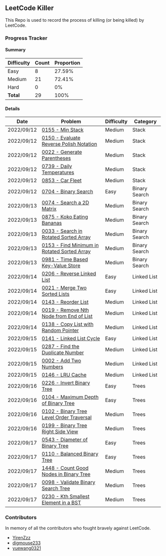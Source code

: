 ## LeetCode Killer

This Repo is used to record the process of killing (or being killed) by LeetCode. 

### Progress Tracker

#### Summary

| Difficulty | Count | Proportion |
| ---------- | ----- | ---------- |
| Easy       | 8     | 27.59%     |
| Medium     | 21    | 72.41%     |
| Hard       | 0     | 0%         |
| **Total**  | 29    | 100%       |

#### Details

| Date       | Problem                                                      | Difficulty | Category      |
| ---------- | ------------------------------------------------------------ | ---------- | ------------- |
| 2022/09/12 | [0155 - Min Stack](https://leetcode.com/problems/min-stack/) | Medium     | Stack         |
| 2022/09/12 | [0150 - Evaluate Reverse Polish Notation](https://leetcode.com/problems/evaluate-reverse-polish-notation/) | Medium     | Stack         |
| 2022/09/12 | [0022 - Generate Parentheses](https://leetcode.com/problems/generate-parentheses/) | Medium     | Stack         |
| 2022/09/12 | [0739 - Daily Temperatures](https://leetcode.com/problems/daily-temperatures/) | Medium     | Stack         |
| 2022/09/12 | [0853 - Car Fleet](https://leetcode.com/problems/car-fleet/) | Medium     | Stack         |
| 2022/09/12 | [0704 - Binary Search](https://leetcode.com/problems/binary-search/) | Easy       | Binary Search |
| 2022/09/13 | [0074 - Search a 2D Matrix](https://leetcode.com/problems/search-a-2d-matrix/) | Medium     | Binary Search |
| 2022/09/13 | [0875 - Koko Eating Bananas](https://leetcode.com/problems/koko-eating-bananas/) | Medium     | Binary Search |
| 2022/09/13 | [0033 - Search in Rotated Sorted Array](https://leetcode.com/problems/search-in-rotated-sorted-array/) | Medium     | Binary Search |
| 2022/09/13 | [0153 - Find Minimum in Rotated Sorted Array](https://leetcode.com/problems/find-minimum-in-rotated-sorted-array/) | Medium     | Binary Search |
| 2022/09/13 | [0981 - Time Based Key-Value Store](https://leetcode.com/problems/time-based-key-value-store/) | Medium     | Binary Search |
| 2022/09/14 | [0206 - Reverse Linked List](https://leetcode.com/problems/reverse-linked-list/) | Easy       | Linked List   |
| 2022/09/14 | [0021 - Merge Two Sorted Lists](https://leetcode.com/problems/merge-two-sorted-lists/) | Easy       | Linked List   |
| 2022/09/14 | [0143 - Reorder List](https://leetcode.com/problems/reorder-list/) | Medium     | Linked List   |
| 2022/09/14 | [0019 - Remove Nth Node from End of List](https://leetcode.com/problems/remove-nth-node-from-end-of-list/) | Medium     | Linked List   |
| 2022/09/14 | [0138 - Copy List with Random Pointer](https://leetcode.com/problems/copy-list-with-random-pointer/) | Medium     | Linked List   |
| 2022/09/15 | [0141 - Linked List Cycle](https://leetcode.com/problems/linked-list-cycle/) | Easy       | Linked List   |
| 2022/09/15 | [0287 - Find the Duplicate Number](https://leetcode.com/problems/find-the-duplicate-number/) | Medium     | Linked List   |
| 2022/09/15 | [0002 - Add Two Numbers](https://leetcode.com/problems/add-two-numbers/) | Medium     | Linked List   |
| 2022/09/15 | [0146 - LRU Cache](https://leetcode.com/problems/lru-cache/) | Medium     | Linked List   |
| 2022/09/16 | [0226 - Invert Binary Tree](https://leetcode.com/problems/invert-binary-tree/) | Easy       | Trees         |
| 2022/09/16 | [0104 - Maximum Depth of Binary Tree](https://leetcode.com/problems/maximum-depth-of-binary-tree/) | Easy       | Trees         |
| 2022/09/16 | [0102 - Binary Tree Level Order Traversal](https://leetcode.com/problems/binary-tree-level-order-traversal/) | Medium     | Trees         |
| 2022/09/16 | [0199 - Binary Tree Right Side View](https://leetcode.com/problems/binary-tree-right-side-view/) | Medium     | Trees         |
| 2022/09/17 | [0543 - Diameter of Binary Tree](https://leetcode.com/problems/diameter-of-binary-tree/) | Easy       | Trees         |
| 2022/09/17 | [0110 - Balanced Binary Tree](https://leetcode.com/problems/balanced-binary-tree/) | Easy       | Trees         |
| 2022/09/17 | [1448 - Count Good Nodes in Binary Tree](https://leetcode.com/problems/count-good-nodes-in-binary-tree/) | Medium     | Trees         |
| 2022/09/17 | [0098 - Validate Binary Search Tree](https://leetcode.com/problems/validate-binary-search-tree/) | Medium     | Trees         |
| 2022/09/17 | [0230 - Kth Smallest Element in a BST](https://leetcode.com/problems/kth-smallest-element-in-a-bst/) | Medium     | Trees         |

### Contributors

In memory of all the contributors who fought bravely against LeetCode. 

- [YirenZzz](https://github.com/YirenZzz)
- [digmouse233](https://github.com/digmouse233)
- [yuewang0321](https://github.com/yuewang0321)

